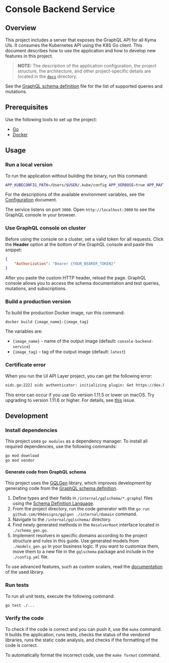 # Console Backend Service

## Overview

This project includes a server that exposes the GraphQL API for all Kyma UIs. It consumes the Kubernetes API using the K8S Go client.
This document describes how to use the application and how to develop new features in this project.

> **NOTE:** The description of the application configuration, the project structure, the architecture, and other project-specific details are located in the [`docs`](./docs/README.md) directory.

See the [GraphQL schema definition](internal/gqlschema/schema.graphql) file for the list of supported queries and mutations.

## Prerequisites

Use the following tools to set up the project:

* [Go](https://golang.org)
* [Docker](https://www.docker.com/)

## Usage

### Run a local version

To run the application without building the binary, run this command:

```bash
APP_KUBECONFIG_PATH=/Users/$USER/.kube/config APP_VERBOSE=true APP_RAFTER_ADDRESS=https://storage.{kymaDomain} APP_RAFTER_VERIFY_SSL=false APP_APPLICATION_GATEWAY_INTEGRATION_NAMESPACE=kyma-integration APP_APPLICATION_CONNECTOR_URL=http://dummy.url APP_OIDC_ISSUER_URL=https://dex.{kymaDomain} APP_OIDC_CLIENT_ID=kyma-client go run main.go
```

For the descriptions of the available environment variables, see the [Configuration](./docs/configuration.md) document.

The service listens on port `3000`. Open `http://localhost:3000` to see the GraphQL console in your browser.

### Use GraphQL console on cluster

Before using the console on a cluster, set a valid token for all requests. Click the **Header** option at the bottom of the GraphQL console and paste this snippet:

```json
{
    "Authorization": "Bearer {YOUR_BEARER_TOKEN}"
}
```

After you paste the custom HTTP header, reload the page. GraphQL console allows you to access the schema documentation and test queries, mutations, and subscriptions.

### Build a production version

To build the production Docker image, run this command:

```bash
docker build {image_name}:{image_tag}
```

The variables are:

* `{image_name}` - name of the output image (default: `console-backend-service`)
* `{image_tag}` - tag of the output image (default: `latest`)

### Certificate error

When you run the UI API Layer project, you can get the following error:

```bash
oidc.go:222] oidc authenticator: initializing plugin: Get https://dex.kyma.local/.well-known/openid-configuration: x509: certificate signed by unknown authority
```

This error can occur if you use Go version 1.11.5 or lower on macOS. Try upgrading to version 1.11.6 or higher. For details, see [this](https://github.com/golang/go/issues/24652) issue.

## Development

### Install dependencies

This project uses `go modules` as a dependency manager. To install all required dependencies, use the following commands:

```bash
go mod download
go mod vendor
```

#### Generate code from GraphQL schema

This project uses the [GQLGen](https://github.com/99designs/gqlgen) library, which improves development by generating code from the [GraphQL schema definition](internal/gqlschema/schema.graphql).

1. Define types and their fields in `/internal/gqlschema/*.graphql` files using the [Schema Definition Language](http://graphql.org/learn/schema/).
1. From the project directory, run the code generator with the `go run github.com/99designs/gqlgen ./internal/domain` command.
1. Navigate to the `/internal/gqlschema/` directory.
1. Find newly generated methods in the `ResolverRoot` interface located in `./schema_gen.go`.
1. Implement resolvers in specific domains according to the project structure and rules in this guide. Use generated models from `./models_gen.go` in your business logic. If you want to customize them, move them to a new file in the `gqlschema` package and include in the `./config.yml` file.

To use advanced features, such as custom scalars, read the [documentation](https://gqlgen.com/) of the used library.

### Run tests

To run all unit tests, execute the following command:

```bash
go test ./...
```

### Verify the code

To check if the code is correct and you can push it, use the `make` command. It builds the application, runs tests, checks the status of the vendored libraries, runs the static code analysis, and checks if the formatting of the code is correct. 

To automatically format the incorrect code, use the `make format` command.
